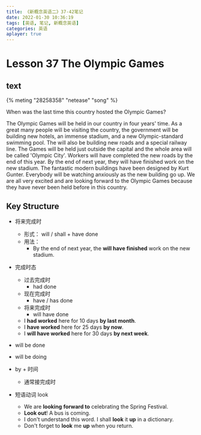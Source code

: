 ```yaml
---
title: 《新概念英语二》37-42笔记
date: 2022-01-30 10:36:19
tags: [英语, 笔记, 新概念英语]
categories: 英语
aplayer: true
---
```


# Lesson 37 The Olympic Games

## text
{% meting "28258358" "netease" "song" %}

When was the last time this country hosted the Olympic Games?

The Olympic Games will be held in our country in four years' time. As a great many people will be visiting the country, the government will be building new hotels, an immense stadium, and a new Olympic-standard swimming pool. The will also be building new roads and a special railway line. The Games will be held just outside the capital and the whole area will be called 'Olympic City'. Workers will have completed the new roads by the end of this year. By the end of next year, they will have finished work on the new stadium. The fantastic modern buildings have been designed by Kurt Gunter. Everybody will be watching anxiously as the new building go up. We are all very excited and are looking forward to the Olympic Games because they have never been held before in this country.

## Key Structure

- 将来完成时
    - 形式： will / shall + have done
    - 用法：
        - By the end of next year, the __will have finished__ work on the new stadium.

- 完成时态
    - 过去完成时
        - had done
    - 现在完成时
        - have / has done
    - 将来完成时
        - will have done
    - I __had worked__ here for 10 days __by last month__.
    - I __have worked__ here for 25 days __by now__.
    - I __will have worked__ here for 30 days __by next week__.

- will be done

- will be doing

- by + 时间
    - 通常接完成时

- 短语动词 look
    - We are __looking__ __forward to__ celebrating the Spring Festival.
    - __Look out__! A bus is coming.
    - I don't understand this word. I shall __look__ it __up__ in a dictionary.
    - Don't forget to __look__ me __up__ when you return.

